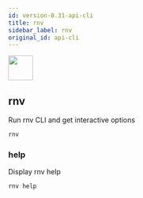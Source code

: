 ```yaml
---
id: version-0.31-api-cli
title: rnv
sidebar_label: rnv
original_id: api-cli
---
```


<img src="https://renative.org/img/ic_cli.png" width=50 height=50 />

## rnv

Run rnv CLI and get interactive options

```bash
rnv
```

### help

Display rnv help

```bash
rnv help
```
